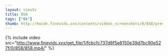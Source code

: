 ```yaml
--- 
layout: sieutv
title: 858
tags: ["0k"]
thumb: http://hwcdn.finevids.xxx/contents/videos_screenshots/0/858/preview.mp4.jpg
---
```

{% include video src="http://www.finevids.xxx/get_file/1/fcbcfc737d8f5e8150e39d7bc90e527f/0/858/858.mp4/" %} 
